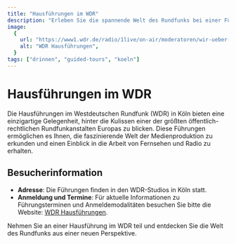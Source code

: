 ```yaml
---
title: "Hausführungen im WDR"
description: "Erleben Sie die spannende Welt des Rundfunks bei einer Führung durch die WDR-Studios in Köln"
image:
  {
    url: "https://www1.wdr.de/radio/1live/on-air/moderatoren/wir-ueber-uns100~_v-gseapremiumxl.jpg",
    alt: "WDR Hausführungen",
  }
tags: ["drinnen", "guided-tours", "koeln"]
---
```


# Hausführungen im WDR

Die Hausführungen im Westdeutschen Rundfunk (WDR) in Köln bieten eine einzigartige Gelegenheit, hinter die Kulissen einer der größten öffentlich-rechtlichen Rundfunkanstalten Europas zu blicken. Diese Führungen ermöglichen es Ihnen, die faszinierende Welt der Medienproduktion zu erkunden und einen Einblick in die Arbeit von Fernsehen und Radio zu erhalten.

## Besucherinformation

- **Adresse**: Die Führungen finden in den WDR-Studios in Köln statt.
- **Anmeldung und Termine**: Für aktuelle Informationen zu Führungsterminen und Anmeldemodalitäten besuchen Sie bitte die Website: [WDR Hausführungen](https://www1.wdr.de/unternehmen/der-wdr/dialog/hausfuehrung/index.html).

Nehmen Sie an einer Hausführung im WDR teil und entdecken Sie die Welt des Rundfunks aus einer neuen Perspektive.
